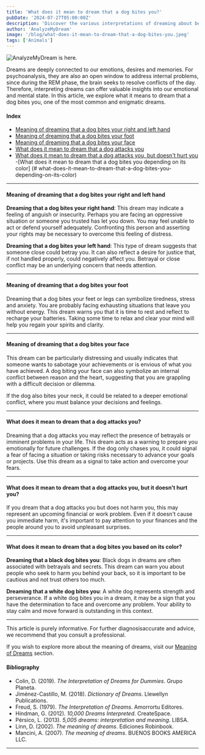 ```yaml
---
title: 'What does it mean to dream that a dog bites you?'
pubDate: '2024-07-27T05:00:00Z'
description: 'Discover the various interpretations of dreaming about being bitten by a dog, from betrayal to anxiety and stress.'
author: 'AnalyzeMyDream'
image: '/blog/what-does-it-mean-to-dream-that-a-dog-bites-you.jpeg'
tags: ['Animals']
---
```


![AnalyzeMyDream is here.](/blog/what-does-it-mean-to-dream-that-a-dog-bites-you.jpeg)



Dreams are deeply connected to our emotions, desires and memories. For psychoanalysis, they are also an open window to address internal problems, since during the REM phase, the brain seeks to resolve conflicts of the day. Therefore, interpreting dreams can offer valuable insights into our emotional and mental state. In this article, we explore what it means to dream that a dog bites you, one of the most common and enigmatic dreams.

#### Index

- [Meaning of dreaming that a dog bites your right and left hand](#meaning-of-dreaming-that-a-dog-bites-your-right-and-left-hand)
- [Meaning of dreaming that a dog bites your foot](#meaning-of-dreaming-that-a-dog-bites-your-foot)
- [Meaning of dreaming that a dog bites your face](#meaning-of-dreaming-that-a-dog-bites-your-face)
- [What does it mean to dream that a dog attacks you](#what-does-it-mean-to-dream-that-a-dog-attacks-you)
- [What does it mean to dream that a dog attacks you, but doesn't hurt you](#what-does-it-mean-to-dream-that-a-dog-attacks-you-but-does-not-hurt-you)
-[What does it mean to dream that a dog bites you depending on its color] (# what-does-it-mean-to-dream-that-a-dog-bites-you-depending-on-its-color)

---

#### Meaning of dreaming that a dog bites your right and left hand

**Dreaming that a dog bites your right hand**: This dream may indicate a feeling of anguish or insecurity. Perhaps you are facing an oppressive situation or someone you trusted has let you down. You may feel unable to act or defend yourself adequately. Confronting this person and asserting your rights may be necessary to overcome this feeling of distress.

**Dreaming that a dog bites your left hand**: This type of dream suggests that someone close could betray you. It can also reflect a desire for justice that, if not handled properly, could negatively affect you. Betrayal or close conflict may be an underlying concern that needs attention.

---

#### Meaning of dreaming that a dog bites your foot

Dreaming that a dog bites your feet or legs can symbolize tiredness, stress and anxiety. You are probably facing exhausting situations that leave you without energy. This dream warns you that it is time to rest and reflect to recharge your batteries. Taking some time to relax and clear your mind will help you regain your spirits and clarity.

---

#### Meaning of dreaming that a dog bites your face

This dream can be particularly distressing and usually indicates that someone wants to sabotage your achievements or is envious of what you have achieved. A dog biting your face can also symbolize an internal conflict between reason and the heart, suggesting that you are grappling with a difficult decision or dilemma.

If the dog also bites your neck, it could be related to a deeper emotional conflict, where you must balance your decisions and feelings.

---

#### What does it mean to dream that a dog attacks you?

Dreaming that a dog attacks you may reflect the presence of betrayals or imminent problems in your life. This dream acts as a warning to prepare you emotionally for future challenges. If the dog only chases you, it could signal a fear of facing a situation or taking risks necessary to advance your goals or projects. Use this dream as a signal to take action and overcome your fears.

---

#### What does it mean to dream that a dog attacks you, but it doesn't hurt you?

If you dream that a dog attacks you but does not harm you, this may represent an upcoming financial or work problem. Even if it doesn't cause you immediate harm, it's important to pay attention to your finances and the people around you to avoid unpleasant surprises.

---

#### What does it mean to dream that a dog bites you based on its color?

**Dreaming that a black dog bites you**: Black dogs in dreams are often associated with betrayals and secrets. This dream can warn you about people who seek to harm you behind your back, so it is important to be cautious and not trust others too much.

**Dreaming that a white dog bites you**: A white dog represents strength and perseverance. If a white dog bites you in a dream, it may be a sign that you have the determination to face and overcome any problem. Your ability to stay calm and move forward is outstanding in this context.

---

This article is purely informative. For further diagnosisaccurate and advice, we recommend that you consult a professional.

If you wish to explore more about the meaning of dreams, visit our [Meaning of Dreams](#meaning-of-dreams) section.

#### Bibliography

- Colin, D. (2019). *The Interpretation of Dreams for Dummies*. Grupo Planeta.
- Jiménez-Castillo, M. (2018). *Dictionary of Dreams*. Llewellyn Publications.
- Freud, S. (1979). *The Interpretation of Dreams*. Amorrortu Editores.
- Hindman, G. (2012). *10,000 Dreams Interpreted*. CreateSpace.
- Pérsico, L. (2013). *5,005 dreams: interpretation and meaning*. LIBSA.
- Linn, D. (2002). *The meaning of dreams*. Ediciones Robinbook.
- Mancini, A. (2007). *The meaning of dreams*. BUENOS BOOKS AMERICA LLC.

---